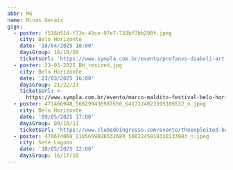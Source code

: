```yaml
---
abbr: MG
name: Minas Gerais
gigs:
  - poster: f516b51d-f73e-43ce-97e7-733bf7bb298f.jpeg
    city: Belo Horizonte
    date: '18/04/2025 18:00'
    daysGroup: 18/19/20
    ticketsUrl: 'https://www.sympla.com.br/evento/profanvs-diaboli-art-2025/2604339'
  - poster: 23-03-2025_BH_resized.jpg
    city: Belo Horizonte
    date: '23/03/2025 16:00'
    daysGroup: 21/22/23
    ticketsUrl: >-
      https://www.sympla.com.br/evento/marco-maldito-festival-belo-horizonte-2025/2764494
  - poster: 471466948_560299436987656_6417124023595106532_n.jpeg
    city: Belo Horizonte
    date: '09/05/2025 17:00'
    daysGroup: 09/10/11
    ticketsUrl: 'https://www.clubedoingresso.com/evento/theexploited-belohorizonte'
  - poster: 470674069_2105659026532684_5002245918320133983_n.jpeg
    city: Sete Lagoas
    date: '18/05/2025 12:00'
    daysGroup: 16/17/18
---
```


